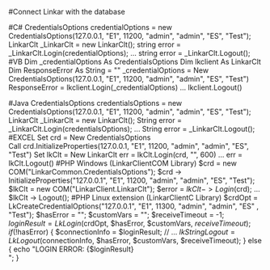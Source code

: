 #Connect Linkar with the database 

#C#
		CredentialsOptions credentialOptions = new CredentialsOptions(127.0.0.1, "E1", 11200, "admin", "admin", "ES", "Test");
		LinkarClt _LinkarClt = new LinkarClt();
		string error = _LinkarClt.Login(credentialOptions);
		...
		string error = _LinkarClt.Logout();
#VB
		Dim _credentialOptions As CredentialsOptions
		Dim lkclient As LinkarClt
		Dim ResponseError As String = ""
		_credentialOptions = New CredentialsOptions(127.0.0.1, "E1", 11200, "admin", "admin", "ES", "Test")
		ResponseError = lkclient.Login(_credentialOptions)
		...
		lkclient.Logout()

#Java
		CredentialsOptions credentialsOptions = new CredentialsOptions(127.0.0.1, "E1", 11200, "admin", "admin", "ES", "Test");
		LinkarClt _LinkarClt = new LinkarClt();
		String error =  _LinkarClt.Login(credentialsOptions);
		...
		String error = _LinkarClt.Logout();
#EXCEL
		Set crd = New CredentialsOptions        
		Call crd.InitializeProperties(127.0.0.1, "E1", 11200, "admin", "admin", "ES", "Test")
		Set lkClt = New LinkarClt
		err = lkClt.Login(crd, "", 600)
		...
		err = lkClt.Logout()
#PHP Windows (LinkarClientCOM Library)
		$crd = new COM("LinkarCommon.CredentialsOptions");
		$crd -> InitializeProperties("127.0.0.1", "E1", 11200, "admin", "admin", "ES", "Test");
		$lkClt = new COM("LinkarClient.LinkarClt");
		$error = $lkClt -> Login($crd);
		...
		$lkClt -> Logout();
#PHP Linux extension (LinkarClientC Library)
		$crdOpt = LkCreateCredentialOptions("127.0.0.1", "E1", 11300, "admin", "admin", "ES" , "Test");
		$hasError = "";
		$customVars = "";
		$receiveTimeout = -1;
		$loginResult = LkLogin($crdOpt, $hasError, $customVars, $receiveTimeout);
		if (!$hasError)
		{
			$connectionInfo = $loginResult;
			// ...
			$lkStringLogout = LkLogout($connectionInfo, $hasError, $customVars, $receiveTimeout);
		}
		else
		{
			echo "LOGIN ERROR: {$loginResult}<br />";
		}







